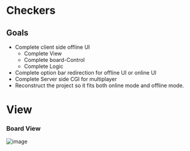 # Checkers
## Goals
- Complete client side offline UI
  - Complete View
  - Complete board-Control
  - Complete Logic
- Complete option bar redirection for offline UI or online UI
- Complete Server side CGI for multiplayer 
- Reconstruct the project so it fits both online mode and offline mode.


# View
### Board View

![image](https://user-images.githubusercontent.com/82415308/184951504-d884e033-d0aa-49ca-8589-32b49a69b846.png)
